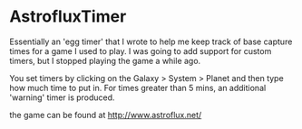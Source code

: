 # AstrofluxTimer
Essentially an 'egg timer' that I wrote to help me keep track of base capture times for a game I used to play.  I was going to add support for custom timers, but I stopped playing the game a while ago.

You set timers by clicking on the Galaxy > System > Planet and then type how much time to put in.  For times greater than 5 mins, an additional 'warning' timer is produced.

the game can be found at http://www.astroflux.net/
